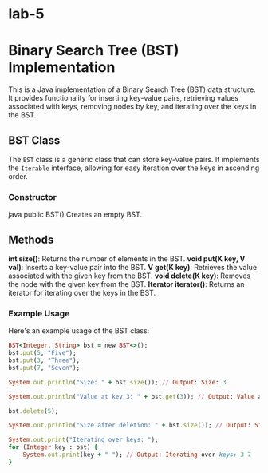 # lab-5
# Binary Search Tree (BST) Implementation

This is a Java implementation of a Binary Search Tree (BST) data structure. It provides functionality for inserting key-value pairs, retrieving values associated with keys, removing nodes by key, and iterating over the keys in the BST.

## BST Class

The `BST` class is a generic class that can store key-value pairs. It implements the `Iterable` interface, allowing for easy iteration over the keys in ascending order.

### Constructor

java
public BST()
Creates an empty BST.

## Methods
__int size()__: Returns the number of elements in the BST.
__void put(K key, V val)__: Inserts a key-value pair into the BST.
__V get(K key)__: Retrieves the value associated with the given key from the BST.
__void delete(K key)__: Removes the node with the given key from the BST.
__Iterator<K> iterator()__: Returns an iterator for iterating over the keys in the BST.
### __Example Usage__
Here's an example usage of the BST class:
```ruby
BST<Integer, String> bst = new BST<>();
bst.put(5, "Five");
bst.put(3, "Three");
bst.put(7, "Seven");

System.out.println("Size: " + bst.size()); // Output: Size: 3

System.out.println("Value at key 3: " + bst.get(3)); // Output: Value at key 3: Three

bst.delete(5);

System.out.println("Size after deletion: " + bst.size()); // Output: Size after deletion: 2

System.out.print("Iterating over keys: ");
for (Integer key : bst) {
    System.out.print(key + " "); // Output: Iterating over keys: 3 7
}
```